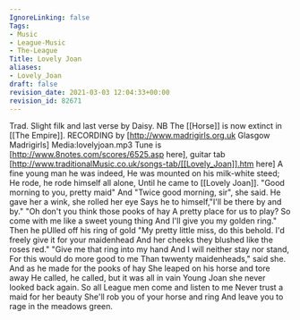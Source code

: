 ```yaml
---
IgnoreLinking: false
Tags:
- Music
- League-Music
- The-League
Title: Lovely Joan
aliases:
- Lovely_Joan
draft: false
revision_date: 2021-03-03 12:04:33+00:00
revision_id: 82671
---
```


Trad. Slight filk and last verse by Daisy. 
NB The [[Horse]] is now extinct in [[The Empire]].
RECORDING by [http://www.madrigirls.org.uk Glasgow Madrigirls] Media:lovelyjoan.mp3
Tune is [http://www.8notes.com/scores/6525.asp here], guitar tab [http://www.traditionalMusic.co.uk/songs-tab/[[Lovely_Joan]].htm here]
A fine young man he was indeed,
He was mounted on his milk-white steed;
He rode, he rode himself all alone,
Until he came to [[Lovely Joan]].
"Good morning to you, pretty maid"
And "Twice good morning, sir", she said.
He gave her a wink, she rolled her eye
Says he to himself,"I'll be there by and by."
"Oh don't you think those pooks of hay
A pretty place for us to play?
So come with me like a sweet young thing
And I'll give you my golden ring."
Then he pUlled off his ring of gold
"My pretty little miss, do this behold.
I'd freely give it for your maidenhead
And her cheeks they blushed like the roses red."
"Give me that ring into my hand
And I will neither stay nor stand,
For this would do more good to me
Than twwenty maidenheads," said she.
And as he made for the pooks of hay
She leaped on his horse and tore away
He called, he called, but it was all in vain
Young Joan she never looked back again.
So all League men come and listen to me
Never trust a maid for her beauty
She'll rob you of your horse and ring
And leave you to rage in the meadows green.